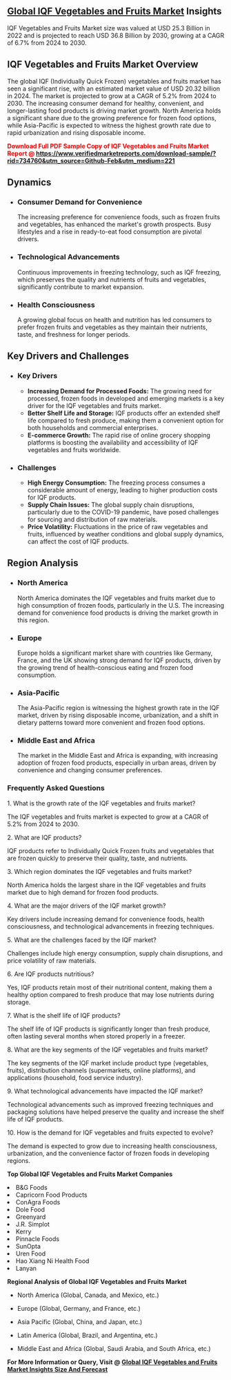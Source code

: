 <h2><a href="https://www.verifiedmarketreports.com/download-sample/?rid=734760&amp;utm_source=Github&amp;utm_medium=221" target="_blank">Global IQF Vegetables and Fruits Market</a> Insights</h2><p>IQF Vegetables and Fruits Market size was valued at USD 25.3 Billion in 2022 and is projected to reach USD 36.8 Billion by 2030, growing at a CAGR of 6.7% from 2024 to 2030.</p><p> <h2>IQF Vegetables and Fruits Market Overview</h2> <p>The global IQF (Individually Quick Frozen) vegetables and fruits market has seen a significant rise, with an estimated market value of USD 20.32 billion in 2024. The market is projected to grow at a CAGR of 5.2% from 2024 to 2030. The increasing consumer demand for healthy, convenient, and longer-lasting food products is driving market growth. North America holds a significant share due to the growing preference for frozen food options, while Asia-Pacific is expected to witness the highest growth rate due to rapid urbanization and rising disposable income.</p> <p><b><p><span class=""><span style="color: #ff0000;"><strong>Download Full PDF Sample Copy of IQF Vegetables and Fruits Market Report</strong> @ </span><a href="https://www.verifiedmarketreports.com/download-sample/?rid=734760&amp;utm_source=Github-Feb&amp;utm_medium=221" target="_blank">https://www.verifiedmarketreports.com/download-sample/?rid=734760&amp;utm_source=Github-Feb&amp;utm_medium=221</a></span></p></b></p> <h2>Dynamics</h2> <ul> <li><h3>Consumer Demand for Convenience</h3> The increasing preference for convenience foods, such as frozen fruits and vegetables, has enhanced the market's growth prospects. Busy lifestyles and a rise in ready-to-eat food consumption are pivotal drivers.</li> <li><h3>Technological Advancements</h3> Continuous improvements in freezing technology, such as IQF freezing, which preserves the quality and nutrients of fruits and vegetables, significantly contribute to market expansion.</li> <li><h3>Health Consciousness</h3> A growing global focus on health and nutrition has led consumers to prefer frozen fruits and vegetables as they maintain their nutrients, taste, and freshness for longer periods.</li> </ul> <h2>Key Drivers and Challenges</h2> <ul> <li><h3>Key Drivers</h3> <ul> <li><b>Increasing Demand for Processed Foods:</b> The growing need for processed, frozen foods in developed and emerging markets is a key driver for the IQF vegetables and fruits market.</li> <li><b>Better Shelf Life and Storage:</b> IQF products offer an extended shelf life compared to fresh produce, making them a convenient option for both households and commercial enterprises.</li> <li><b>E-commerce Growth:</b> The rapid rise of online grocery shopping platforms is boosting the availability and accessibility of IQF vegetables and fruits worldwide.</li> </ul> </li> <li><h3>Challenges</h3> <ul> <li><b>High Energy Consumption:</b> The freezing process consumes a considerable amount of energy, leading to higher production costs for IQF products.</li> <li><b>Supply Chain Issues:</b> The global supply chain disruptions, particularly due to the COVID-19 pandemic, have posed challenges for sourcing and distribution of raw materials.</li> <li><b>Price Volatility:</b> Fluctuations in the price of raw vegetables and fruits, influenced by weather conditions and global supply dynamics, can affect the cost of IQF products.</li> </ul> </li> </ul> <h2>Region Analysis</h2> <ul> <li><h3>North America</h3> North America dominates the IQF vegetables and fruits market due to high consumption of frozen foods, particularly in the U.S. The increasing demand for convenience food products is driving the market growth in this region.</li> <li><h3>Europe</h3> Europe holds a significant market share with countries like Germany, France, and the UK showing strong demand for IQF products, driven by the growing trend of health-conscious eating and frozen food consumption.</li> <li><h3>Asia-Pacific</h3> The Asia-Pacific region is witnessing the highest growth rate in the IQF market, driven by rising disposable income, urbanization, and a shift in dietary patterns toward more convenient and frozen food options.</li> <li><h3>Middle East and Africa</h3> The market in the Middle East and Africa is expanding, with increasing adoption of frozen food products, especially in urban areas, driven by convenience and changing consumer preferences.</li> </ul> <h3>Frequently Asked Questions</h3> <p>1. What is the growth rate of the IQF vegetables and fruits market?</p> <p>The IQF vegetables and fruits market is expected to grow at a CAGR of 5.2% from 2024 to 2030.</p> <p>2. What are IQF products?</p> <p>IQF products refer to Individually Quick Frozen fruits and vegetables that are frozen quickly to preserve their quality, taste, and nutrients.</p> <p>3. Which region dominates the IQF vegetables and fruits market?</p> <p>North America holds the largest share in the IQF vegetables and fruits market due to high demand for frozen food products.</p> <p>4. What are the major drivers of the IQF market growth?</p> <p>Key drivers include increasing demand for convenience foods, health consciousness, and technological advancements in freezing techniques.</p> <p>5. What are the challenges faced by the IQF market?</p> <p>Challenges include high energy consumption, supply chain disruptions, and price volatility of raw materials.</p> <p>6. Are IQF products nutritious?</p> <p>Yes, IQF products retain most of their nutritional content, making them a healthy option compared to fresh produce that may lose nutrients during storage.</p> <p>7. What is the shelf life of IQF products?</p> <p>The shelf life of IQF products is significantly longer than fresh produce, often lasting several months when stored properly in a freezer.</p> <p>8. What are the key segments of the IQF vegetables and fruits market?</p> <p>The key segments of the IQF market include product type (vegetables, fruits), distribution channels (supermarkets, online platforms), and applications (household, food service industry).</p> <p>9. What technological advancements have impacted the IQF market?</p> <p>Technological advancements such as improved freezing techniques and packaging solutions have helped preserve the quality and increase the shelf life of IQF products.</p> <p>10. How is the demand for IQF vegetables and fruits expected to evolve?</p> <p>The demand is expected to grow due to increasing health consciousness, urbanization, and the convenience factor of frozen foods in developing regions.</p> </p><p><strong>Top Global IQF Vegetables and Fruits Market Companies</strong></p><div data-test-id=""><p><li>B&G Foods</li><li> Capricorn Food Products</li><li> ConAgra Foods</li><li> Dole Food</li><li> Greenyard</li><li> J.R. Simplot</li><li> Kerry</li><li> Pinnacle Foods</li><li> SunOpta</li><li> Uren Food</li><li> Hao Xiang Ni Health Food</li><li> Lanyan</li></p><div><strong>Regional Analysis of&nbsp;Global IQF Vegetables and Fruits Market</strong></div><ul><li dir="ltr"><p dir="ltr">North America&nbsp;(Global, Canada, and Mexico, etc.)</p></li><li dir="ltr"><p dir="ltr">Europe (Global, Germany, and France, etc.)</p></li><li dir="ltr"><p dir="ltr">Asia Pacific&nbsp;(Global, China, and Japan, etc.)</p></li><li dir="ltr"><p dir="ltr">Latin America&nbsp;(Global, Brazil, and Argentina, etc.)</p></li><li dir="ltr">Middle East and Africa&nbsp;(Global, Saudi Arabia, and South Africa, etc.)</li></ul><p><strong>For More Information or Query, Visit @&nbsp;</strong><strong><a href="https://www.verifiedmarketreports.com/product/iqf-vegetables-and-fruits-market/?utm_source=Github&amp;utm_medium=221" target="_blank">Global IQF Vegetables and Fruits Market Insights Size And Forecast</a></strong></p></div>
